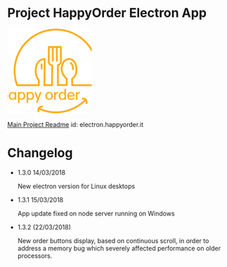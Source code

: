 # Project HappyOrder Electron App

![HappyOrder][logo]

[Main Project Readme](../README.md)
id: electron.happyorder.it

# Changelog

- 1.3.0 14/03/2018

    New electron version for Linux desktops

- 1.3.1 15/03/2018

    App update fixed on node server running on Windows 

- 1.3.2  (22/03/2018)
   
    New order buttons display, based on continuous scroll, in order to address a memory bug which severely affected performance on older processors.
    
    
[logo]: https://github.com/riczorn/happyorder/raw/master/HappyOrder/resources/android/icon/drawable-xxxhdpi-icon.png "HappyOrder logo"
